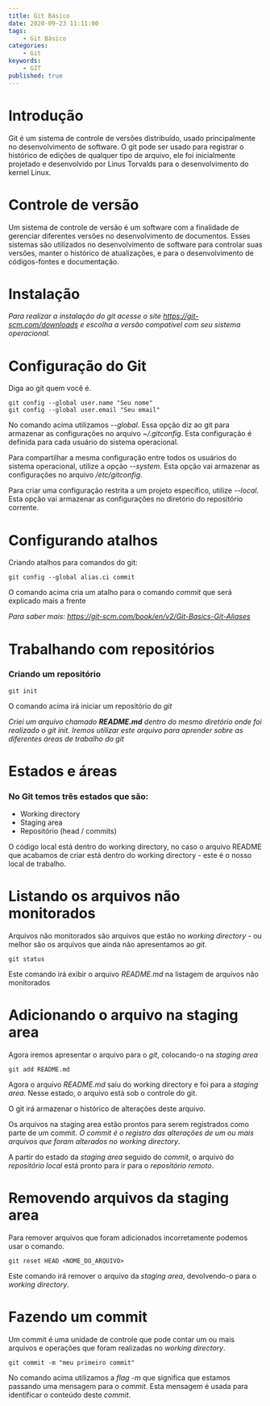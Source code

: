 ```yaml
---
title: Git Básico
date: 2020-09-23 11:11:00
tags:
    - Git Básico
categories:
    - Git
keywords:
    - GIT
published: true
---
```


# Introdução
Git é um sistema de controle de versões distribuído, usado principalmente no desenvolvimento de software.
O git pode ser usado para registrar o histórico de edições de qualquer tipo de arquivo, ele foi inicialmente projetado e desenvolvido por Linus Torvalds para o desenvolvimento do kernel Linux.

# Controle de versão
Um sistema de controle de versão é um software com a finalidade de gerenciar diferentes versões no desenvolvimento de documentos.
Esses sistemas são utilizados no desenvolvimento de software para controlar suas versões, manter o histórico de atualizações, e para o desenvolvimento de códigos-fontes e documentação.
# Instalação
*Para realizar a instalação do git acesse o site https://git-scm.com/downloads e escolha a versão compatível com seu sistema operacional.*

# Configuração do Git
Diga ao git quem você é.
```
git config --global user.name "Seu nome"
git config --global user.email "Seu email"
```
No comando acima utilizamos *--global*. Essa opção diz ao git para armazenar as configurações no arquivo *~/.gitconfig*. Esta configuração é definida para cada usuário do sistema operacional.

Para compartilhar a mesma configuração entre todos os usuários do sistema operacional, utilize a opção *--system*. Esta opção vai armazenar as configurações no arquivo */etc/gitconfig*.

Para criar uma configuração restrita a um projeto específico, utilize *--local*. Esta opção vai armazenar as configurações no diretório do repositório corrente.

# Configurando atalhos
Criando atalhos para comandos do git:
```
git config --global alias.ci commit
```
O comando acima cria um atalho para o comando *commit* que será explicado mais a frente

*Para saber mais: https://git-scm.com/book/en/v2/Git-Basics-Git-Aliases*

# Trabalhando com repositórios
### Criando um repositório
```
git init
```
O comando acima irá iniciar um repositório do *git*

*Criei um arquivo chamado **README.md** dentro do mesmo diretório onde foi realizado o git init. Iremos utilizar este arquivo para aprender sobre as diferentes áreas de trabalho do git*

# Estados e áreas
### No Git temos três estados que são:
- Working directory
- Staging area
- Repositório (head / commits)

O código local está dentro do working directory, no caso o arquivo README que acabamos de criar está dentro do working directory - este é o nosso local de trabalho.

# Listando os arquivos não monitorados
Arquivos não monitorados são arquivos que estão no *working directory* - ou melhor são os arquivos que ainda não apresentamos ao *git*.

```
git status
```
Este comando irá exibir o arquivo *README.md* na listagem de arquivos não monitorados

# Adicionando o arquivo na staging area

Agora iremos apresentar o arquivo para o *git*, colocando-o na *staging area*

```
git add README.md
```

Agora o arquivo *README.md* saiu do working directory e foi para a *staging area*. Nesse estado, o arquivo está sob o controle do git.

O git irá armazenar o histórico de alterações deste arquivo.

Os arquivos na staging area estão prontos para serem registrados como parte de um commit. *O commit é o registro das alterações de um ou mais arquivos que foram alterados no working directory*.

A partir do estado da *staging area* seguido do *commit*, o arquivo do *repositório local* está pronto para ir para o *repositório remoto*.

# Removendo arquivos da staging area

Para remover arquivos que foram adicionados incorretamente podemos usar o comando.

```
git reset HEAD <NOME_DO_ARQUIVO>
```
Este comando irá remover o arquivo da *staging area*, devolvendo-o para o *working directory*.

# Fazendo um commit

Um commit é uma unidade de controle que pode contar um ou mais arquivos e operações que foram realizadas no *working directory*.

```
git commit -m "meu primeiro commit"
```
No comando acima utilizamos a *flag -m* que significa que estamos passando uma mensagem para o *commit*. Esta mensagem é usada para identificar o conteúdo deste *commit*.
